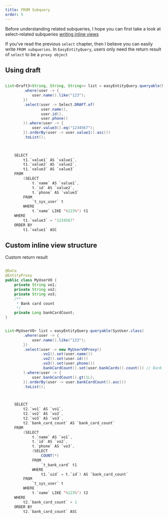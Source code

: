 ```yaml
---
title: FROM Subquery
order: 5
---
```



Before understanding related subqueries, I hope you can first take a look at select-related subqueries [writing inline views](/easy-query-doc/en/ability/adv/expression)


If you've read the previous `select` chapter, then I believe you can easily write `FROM subqueries`. In `EasyEntityQuery`, users only need the return result of `select` to be a `proxy object`

## Using draft

```java

List<Draft3<String, String, String>> list = easyEntityQuery.queryable(SysUser.class)
        .where(user -> {
            user.name().like("123");
        })
        .select(user -> Select.DRAFT.of(
                user.name(),
                user.id(),
                user.phone()
        )).where(user -> {
            user.value3().eq("1234567");
        }).orderBy(user -> user.value1().asc())
        .toList();

    

    SELECT
        t1.`value1` AS `value1`,
        t1.`value2` AS `value2`,
        t1.`value3` AS `value3` 
    FROM
        (SELECT
            t.`name` AS `value1`,
            t.`id` AS `value2`,
            t.`phone` AS `value3` 
        FROM
            `t_sys_user` t 
        WHERE
            t.`name` LIKE '%123%') t1 
    WHERE
        t1.`value3` = '1234567' 
    ORDER BY
        t1.`value1` ASC
```

## Custom inline view structure
Custom return result
```java

@Data
@EntityProxy
public class MyUserVO {
    private String vo1;
    private String vo2;
    private String vo3;
    /**
     * Bank card count
     */
    private Long bankCardCount;
}
```

```java

List<MyUserVO> list = easyEntityQuery.queryable(SysUser.class)
        .where(user -> {
            user.name().like("123");
        })
        .select(user -> new MyUserVOProxy()
                .vo1().set(user.name())
                .vo2().set(user.id())
                .vo3().set(user.phone())
                .bankCardCount().set(user.bankCards().count()) // Bank card count
        ).where(user -> {
            user.bankCardCount().gt(1L);
        }).orderBy(user -> user.bankCardCount().asc())
        .toList();



    SELECT
        t2.`vo1` AS `vo1`,
        t2.`vo2` AS `vo2`,
        t2.`vo3` AS `vo3`,
        t2.`bank_card_count` AS `bank_card_count` 
    FROM
        (SELECT
            t.`name` AS `vo1`,
            t.`id` AS `vo2`,
            t.`phone` AS `vo3`,
            (SELECT
                COUNT(*) 
            FROM
                `t_bank_card` t1 
            WHERE
                t1.`uid` = t.`id`) AS `bank_card_count` 
        FROM
            `t_sys_user` t 
        WHERE
            t.`name` LIKE '%123%') t2 
    WHERE
        t2.`bank_card_count` > 1 
    ORDER BY
        t2.`bank_card_count` ASC
```

